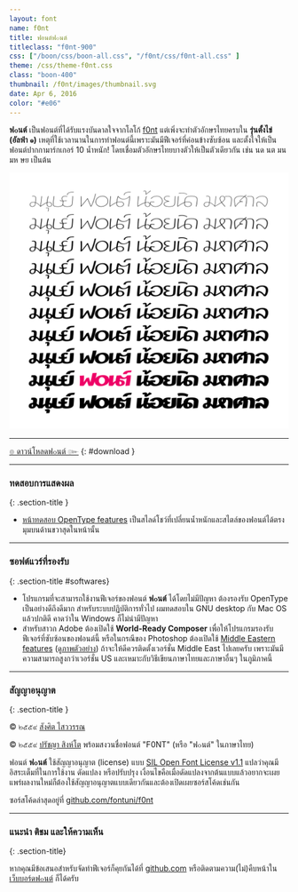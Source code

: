 ```yaml
---
layout: font
name: f0nt
title: ฟอนต์ฟ๐นต์
titleclass: "f0nt-900"
css: ["/boon/css/boon-all.css", "/f0nt/css/f0nt-all.css" ]
theme: /css/theme-f0nt.css
class: "boon-400"
thumbnail: /f0nt/images/thumbnail.svg
date: Apr 6, 2016
color: "#e06"
---
```


<strong class="f0nt-600">ฟ๐นต์</strong> เป็นฟอนต์ที่ได้รับแรงบันดาลใจจากโลโก้ <a href="http://f0nt.com" title="f0nt.com" class="f0nt-600">f0nt</a> แต่เพิ่งจะทำตัวอักษรไทยครบใน <strong class="f0nt-600">รุ่นตั้งไข่ (อัลฟ่า ๑)</strong> เหตุที่ใช้เวลานานในการทำฟอนต์นี้เพราะมันมีฟีเจอร์ที่ค่อนข้างซับซ้อน และตั้งใจให้เป็นฟอนต์ปากกามาร์กเกอร์ 10 น้ำหนัก! โดยเชื่อมตัวอักษรไทยบางตัวให้เป็นตัวเดียวกัน เช่น <span class="f0nt-600">นด นต มน มห ษย</span> เป็นต้น

![F0nt Font](images/sample.svg)

-----

[๏ ดาวน์โหลดฟ๐นต์ ๛](https://github.com/fontuni/f0nt/releases)
{: #download }

-----

### ทดสอบการแสดงผล
{: .section-title }

- [หน้าทดสอบ OpenType features](features.html) เป็นสไลด์โชว์ที่เปลี่ยนน้ำหนักและสไตล์ของฟอนต์ได้ตรงมุมบนด้านขวาสุดในหน้านั้น

-----

### ซอฟต์แวร์ที่รองรับ
{: .section-title #softwares}

- โปรแกรมที่จะสามารถใช้งานฟีเจอร์ของฟอนต์ <strong class="f0nt-600">ฟ๐นต์</strong> ได้โดยไม่มีปัญหา ต้องรองรับ OpenType เป็นอย่างดีถึงดีมาก สำหรับระบบปฏิบัติการทั่วไป ผมทดสอบใน GNU desktop กับ Mac OS แล้วปกติดี คาดว่าใน Windows ก็ไม่น่ามีปัญหา  
- สำหรับสาวก Adobe ต้องเปิดใช้ **World-Ready Composer** เพื่อให้โปรแกรมรองรับฟีเจอร์ที่ซับซ้อนของฟอนต์นี้ หรือในกรณีของ Photoshop ต้องเปิดใช้ [Middle Eastern features](https://helpx.adobe.com/photoshop/using/arabic-hebrew.html) ([ดูภาพตัวอย่าง](https://forums.adobe.com/message/8627289#8627289)) ถ้าจะให้ดีควรติดตั้งเวอร์ชั่น Middle East ไปเลยครับ เพราะมันมีความสามารถสูงกว่าเวอร์ชั่น US และเหมาะกับวิธีเขียนภาษาไทยและภาษาอื่นๆ ในภูมิภาคนี้

-----

### สัญญาอนุญาต
{: .section-title }

&copy; ๒๕๕๙ <a href="https://sungsit.com/" class="f0nt-400">สังศิต ไสววรรณ</a>

&copy; ๒๕๕๙ <a href="http://iannnnn.com/" class="f0nt-400">ปรัชญา สิงห์โต</a> พร้อมสงวนชื่อฟอนต์ "F0NT" (หรือ "ฟ๐นต์" ในภาษาไทย)

ฟอนต์ <strong class="f0nt-600">ฟ๐นต์</strong> ใช้สัญญาอนุญาต (license) แบบ [SIL Open Font License v1.1](http://scripts.sil.org/OFL) แปลว่าคุณมีอิสระเต็มที่ในการใช้งาน ดัดแปลง หรือปรับปรุง เงื่อนไขคือเมื่อดัดแปลงจากต้นแบบแล้วอยากจะเผยแพร่ผลงานใหม่ก็ต้องใช้สัญญาอนุญาตแบบเดียวกันและต้องเปิดเผยซอร์สโค้ดเช่นกัน

ซอร์สโค้ดล่าสุดอยู่ที่ [github.com/fontuni/f0nt](https://github.com/fontuni/f0nt)

-----

### แนะนำ ติชม และให้ความเห็น
{: .section-title}

หากคุณมีข้อเสนอสำหรับจัดทำฟีเจอร์ก็คุยกันได้ที่ [github.com](https://github.com/fontuni/f0nt/issues) หรือติดตามความ(ไม่)คืบหน้าใน <a href="http://www.f0nt.com/forum/index.php/topic,23017.0.html" class="f0nt-400">เว็บบอร์ดฟ๐นต์</a> ก็ได้ครับ

